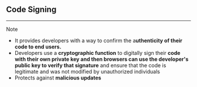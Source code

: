 ## Code Signing
---
>[!note]
> - It provides developers with a way to confirm the a**uthenticity of their code to end users.**
> - Developers use a **cryptographic function** to digitally sign their **code with their own private key and then browsers can use the developer's public key to verify that signature** and ensure that the code is legitimate and was not modified by unauthorized individuals
> - Protects against **malicious updates**

